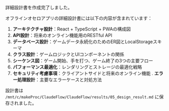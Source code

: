 詳細設計書を作成完了しました。

オフラインオセロアプリの詳細設計書には以下の内容が含まれています：

1. **アーキテクチャ設計**：React + TypeScript + PWAの構成図
2. **API設計**：将来のオンライン機能用のRESTful API
3. **データベース設計**：ゲームデータ永続化のためのER図とLocalStorageスキーマ
4. **クラス設計**：ゲームロジックとUIコンポーネントの関係
5. **シーケンス図**：ゲーム開始、手を打つ、ゲーム終了の3つの主要フロー
6. **パフォーマンス最適化**：レンダリングとストレージの最適化戦略
7. **セキュリティ考慮事項**：クライアントサイドと将来のオンライン機能
. **エラー処理設計**：主要なエラーケースと対処方法

設計書は `/mnt/c/makeProc/ClaudeFlow/ClaudeFlow/results/05_design_result.md` に保存されました。
